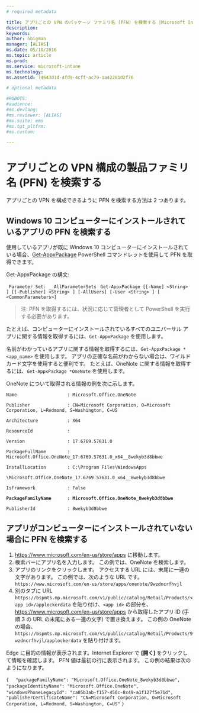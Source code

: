 ```yaml
---
# required metadata

title: アプリごとの VPN のパッケージ ファミリ名 (PFN) を検索する |Microsoft Intune|
description:
keywords:
author: nbigman
manager: [ALIAS]
ms.date: 05/10/2016
ms.topic: article
ms.prod:
ms.service: microsoft-intune
ms.technology:
ms.assetid: 74643d1d-4fd9-4cff-ac79-1a42281d2f76

# optional metadata

#ROBOTS:
#audience:
#ms.devlang:
#ms.reviewer: [ALIAS]
#ms.suite: ems
#ms.tgt_pltfrm:
#ms.custom:

---
```


# アプリごとの VPN 構成の製品ファミリ名 (PFN) を検索する

アプリごとの VPN を構成できるように PFN を検索する方法は 2 つあります。

## Windows 10 コンピューターにインストールされているアプリの PFN を検索する 

使用しているアプリが既に Windows 10 コンピューターにインストールされている場合、[Get-AppxPackage](https://technet.microsoft.com/library/hh856044.aspx) PowerShell コマンドレットを使用して PFN を取得できます。

Get-AppxPackage の構文:

` Parameter Set: __AllParameterSets`
` Get-AppxPackage [[-Name] <String> ] [[-Publisher] <String> ] [-AllUsers] [-User <String> ] [ <CommonParameters>]`

> 注: PFN を取得するには、状況に応じて管理者として PowerShell を実行する必要があります。

たとえば、コンピューターにインストールされているすべてのユニバーサル アプリに関する情報を取得するには、`Get-AppxPackage` を使用します。

名前がわかっているアプリに関する情報を取得するには、`Get-AppxPackage *<app_name>` を使用します。 アプリの正確な名前がわからない場合は、ワイルドカード文字を使用すると便利です。 たとえば、OneNote に関する情報を取得するには、`Get-AppxPackage *OneNote` を使用します。


OneNote について取得される情報の例を次に示します。

`Name                   : Microsoft.Office.OneNote`

`Publisher              : CN=Microsoft Corporation, O=Microsoft Corporation, L=Redmond, S=Washington, C=US`

`Architecture           : X64`

`ResourceId             :`

`Version                : 17.6769.57631.0`

`PackageFullName        : Microsoft.Office.OneNote_17.6769.57631.0_x64__8wekyb3d8bbwe`

`InstallLocation        : C:\Program Files\WindowsApps`

`\Microsoft.Office.OneNote_17.6769.57631.0_x64__8wekyb3d8bbwe`

`IsFramework            : False`

**`PackageFamilyName      : Microsoft.Office.OneNote_8wekyb3d8bbwe`**

`PublisherId            : 8wekyb3d8bbwe`



## アプリがコンピューターにインストールされていない場合に PFN を検索する

1.  https://www.microsoft.com/en-us/store/apps に移動します。
2.  検索バーにアプリ名を入力します。 この例では、OneNote を検索します。
3.  アプリのリンクをクリックします。 アクセスする URL には、末尾に一連の文字があります。 この例では、次のような URL です。
`https://www.microsoft.com/en-us/store/apps/onenote/9wzdncrfhvjl`
4.  別のタブに URL `https://bspmts.mp.microsoft.com/v1/public/catalog/Retail/Products/<app id>/applockerdata` を貼り付け、`<app id>` の部分を、https://www.microsoft.com/en-us/store/apps から取得したアプリ ID (手順 3 の URL の末尾にある一連の文字) で置き換えます。 この例の OneNote の場合、`https://bspmts.mp.microsoft.com/v1/public/catalog/Retail/Products/9wzdncrfhvjl/applockerdata` を貼り付けます。

Edge に目的の情報が表示されます。Internet Explorer で **[開く]** をクリックして情報を確認します。 PFN 値は最初の行に表示されます。 この例の結果は次のようになります。
 

`{`
`  "packageFamilyName": "Microsoft.Office.OneNote_8wekyb3d8bbwe",`
`  "packageIdentityName": "Microsoft.Office.OneNote",`
`  "windowsPhoneLegacyId": "ca05b3ab-f157-450c-8c49-a1f127f5e71d",`
`  "publisherCertificateName": "CN=Microsoft Corporation, O=Microsoft Corporation, L=Redmond, S=Washington, C=US"`
`}`



<!--HONumber=May16_HO3-->



